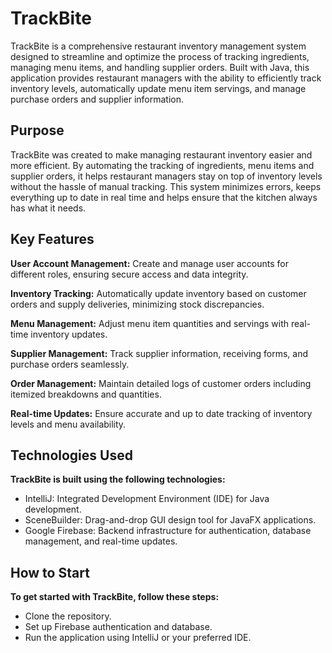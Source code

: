 # TrackBite
TrackBite is a comprehensive restaurant inventory management system designed to streamline and optimize the process of
tracking ingredients, managing menu items, and handling supplier orders. Built with Java, this application provides restaurant managers 
with the ability to efficiently track inventory levels, automatically update menu item servings, and manage purchase orders and supplier information.

## Purpose
TrackBite was created to make managing restaurant inventory easier and more efficient. 
By automating the tracking of ingredients, menu items and supplier orders, it helps restaurant managers stay on top of 
inventory levels without the hassle of manual tracking. This system minimizes errors, keeps everything up to date in real time 
and helps ensure that the kitchen always has what it needs.

## Key Features

**User Account Management:** Create and manage user accounts for different roles, ensuring secure access and data integrity.

**Inventory Tracking:** Automatically update inventory based on customer orders and supply deliveries, minimizing stock discrepancies.

**Menu Management:** Adjust menu item quantities and servings with real-time inventory updates.

**Supplier Management:** Track supplier information, receiving forms, and purchase orders seamlessly.

**Order Management:** Maintain detailed logs of customer orders including itemized breakdowns and quantities.

**Real-time Updates:** Ensure accurate and up to date tracking of inventory levels and menu availability.

## Technologies Used
**TrackBite is built using the following technologies:**
- IntelliJ: Integrated Development Environment (IDE) for Java development.
- SceneBuilder: Drag-and-drop GUI design tool for JavaFX applications.
- Google Firebase: Backend infrastructure for authentication, database management, and real-time updates.

## How to Start
**To get started with TrackBite, follow these steps:**
- Clone the repository.
- Set up Firebase authentication and database.
- Run the application using IntelliJ or your preferred IDE.
